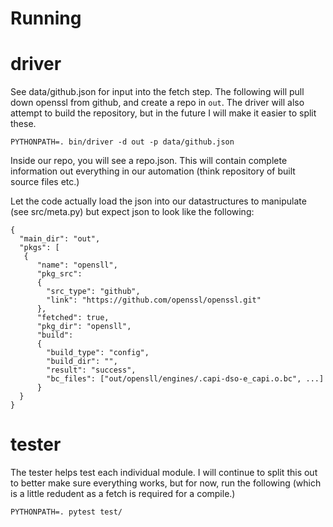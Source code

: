 # Running

# driver

See data/github.json for input into the fetch step. The following will pull down openssl from github, and create a repo in `out`. The driver will also
attempt to build the repository, but in the future I will make it easier to split these.

```
PYTHONPATH=. bin/driver -d out -p data/github.json
```

Inside our repo, you will see a repo.json. This will contain complete information out everything in our automation (think repository of built source files etc.)


Let the code actually load the json into our datastructures to manipulate (see src/meta.py) but expect json to look like the following:

```
{
  "main_dir": "out", 
  "pkgs": [
   {
      "name": "opensll", 
      "pkg_src": 
      {
        "src_type": "github", 
        "link": "https://github.com/openssl/openssl.git"
      }, 
      "fetched": true, 
      "pkg_dir": "opensll", 
      "build": 
      {
        "build_type": "config", 
        "build_dir": "", 
        "result": "success", 
        "bc_files": ["out/opensll/engines/.capi-dso-e_capi.o.bc", ...]
      }
  }
}
```

# tester

The tester helps test each individual module. I will continue to split this out to better make sure everything works, but for now, run the following (which is a little
redudent as a fetch is required for a compile.)

```
PYTHONPATH=. pytest test/
```
